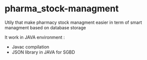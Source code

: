 # pharma_stock-managment

Utily that make pharmacy stock managment easier in term of 
smart managment based on database storage

It work in JAVA environment :
- Javac compilation
- JSON library in JAVA for SGBD
